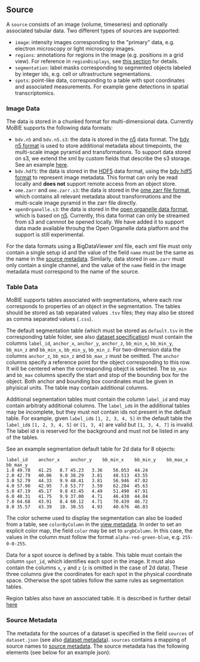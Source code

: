 ## <a name="source"></a>Source

A `source` consists of an image (volume, timeseries) and optionally associated tabular data. 
Two different types of sources are supported:
- `image`: intensity images corresponding to the "primary" data, e.g. electron microscopy or light microscopy images.
- `regions`: annotations for regions in the image (e.g. positions in a grid view). For reference in `regionDisplays`, see  [this section](#view-source-annotations) for details.
- `segmentation`: label masks corresponding to segmented objects labeled by integer ids, e.g. cell or ultrastructure segmentations.
- `spots`:  point-like data, corresponding to a table with spot coordinates and associated measurements. For example gene detections in spatial transcriptomics.

### <a name="data"></a>Image Data

The data is stored in a chunked format for multi-dimensional data. Currently MoBIE supports the following data formats:
- `bdv.n5` and `bdv.n5.s3`: the data is stored in the [n5](https://github.com/saalfeldlab/n5) data format. The [bdv n5 format](https://github.com/bigdataviewer/bigdataviewer-core/blob/master/BDV%20N5%20format.md) is used to store additional metadata about timepoints, the multi-scale image pyramid and transformations. To support data stored on s3, we extend the xml by custom fields that describe the s3 storage. See an example
  [here](https://github.com/mobie/plankton-fibsem-project/blob/master/data/emiliania/images/bdv-n5-s3/raw.xml#L27).
- `bdv.hdf5`: the data is stored in the [HDF5](https://www.hdfgroup.org/solutions/hdf5/) data format, using the [bdv hdf5 format](https://imagej.net/BigDataViewer.html#About_the_BigDataViewer_data_format) to represent image metadata. This format can only be read locally and **does not** support remote access from an object store.
- `ome.zarr` and `ome.zarr.s3`: the data is stored in the [ome zarr file format](https://ngff.openmicroscopy.org/latest/), which contains all relevant metadata about transformations and the multi-scale image pyramid in the zarr file directly.
- `openOrganelle.s3`: the data is stored in the [open organelle data format](https://openorganelle.janelia.org/), which is based on [n5](https://github.com/saalfeldlab/n5). Currently, this data format can only be streamed from s3 and cannnot be opened locally. We have added it to support data made available throuhg the Open Organelle data platform and the support is still experimental.

For the data formats using a BigDataViewer xml file, each xml file must only contain a single setup id and the value of the field `name` must be the same as the name in the [source metadata](#source-metadata).
Similarly, data stored in `ome.zarr` must only contain a single channel, and the value of the `name` field in the image metadata must correspond to the name of the source.

### <a name="table"></a>Table Data

MoBIE supports tables associated with segmentations, where each row corresponds to properties of an object in the segmentation.
The tables should be stored as tab separated values `.tsv` files; they may also be stored as comma separated values (`.csv`).

The default segmentation table (which must be stored as `default.tsv` in the corresponding table folder, see also [dataset specification](#dataset)) must contain the columns `label_id`, `anchor_x`, `anchor_y`, `anchor_z`,
`bb_min_x`, `bb_min_y`, `bb_min_z` and `bb_min_x`, `bb_min_y`, `bb_min_z`. For two-dimension data the columns `anchor_z`, `bb_min_z` and `bb_max_z` must be omitted. The `anchor` columns specify a reference point for the object corresponding to this row. It will be centered
when the corresponding obejct is selected. The `bb_min` and `bb_max` columns specify the start and stop of the bounding box for the object. Both anchor and bounding box coordinates must
be given in phyisical units. The table may contain additional columns.

Additional segmentation tables must contain the column `label_id` and may contain arbitraty additional columns.
The `label_id`s in the additional tables may be incomplete, but they must not contain ids not present in the default table.
For example, given `label_id`s `[1, 2, 3, 4, 5]` in the default table the `label_id`s `[1, 2, 3, 4, 5]` or `[1, 3, 4]` are valid but `[1, 3, 4, 7]` is invalid.
The label id `0` is reserved for the background and must not be listed in any of the tables.

See an example segmentation default table for 2d data for 8 objects:
```tsv
label_id    anchor_x    anchor_y    bb_min_x    bb_min_y    bb_max_x    bb_max_y
1.0 49.78   41.25   8.7 45.23   3.36    56.053  44.24
2.0 42.79   40.06   9.0 38.29   3.81    48.513  43.55
3.0 52.79   44.33   9.9 48.41   3.81    56.946  47.02
4.0 57.90   42.95   7.8 53.77   3.59    62.204  45.63
5.0 47.19   45.17   9.8 43.45   4.49    51.490  47.91
6.0 40.31   41.75   9.9 37.00   4.71    46.430  44.84
7.0 64.68   43.91   8.4 60.12   4.71    70.439  46.72
8.0 35.57   43.39   10. 30.55   4.93    40.676  46.03
```

The color scheme used to display the segmentation can also be loaded from a table, see `colorByColumn` in the [view metadata](#view-metadata). In order to set an explicit color map, the field `color` may be set to `argbColumn`. In this case, the values in the column must follow the format `alpha-red-green-blue`, e.g. `255-0-0-255`.

Data for a spot source is defined by a table. This table must contain the column `spot_id`, which identifies each spot in the image. It must also contain the columns `x`, `y` and `z` (`z` is omitted in the case of 2d data). These three columns give the coordinates for each spot in the physical coordinate space. Otherwise the spot tables follow the same rules as segmentation tables.

Region tables also have an associated table. It is described in further detail [here](#view-source-annotations) 


### <a name="source-metadata"></a>Source Metadata

The metadata for the sources of a dataset is specified in the field `sources` of `dataset.json` (see also [dataset metadata](#dataset-metadata)).
`sources` contains a mapping of source names to [source metadata](https://github.com/mobie/mobie.github.io/tree/master/schema/source.schema.json).
The source metadata has the following elements (see below for an example json):

<!---
Don't add anything manually after this line. The example source metadata will be generated automatically when running
scripts/generate_spec_description.py
-->
